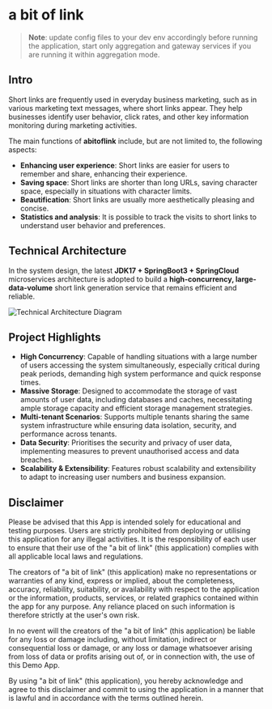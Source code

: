 # a bit of link

> **Note**: update config files to your dev env accordingly before running the application, start only aggregation and gateway services if you are running it within aggregation mode.

##  Intro
Short links are frequently used in everyday business marketing, such as in various marketing text messages, where short links appear. They help businesses identify user behavior, click rates, and other key information monitoring during marketing activities. 

The main functions of **abitoflink**  include, but are not limited to, the following aspects:
- **Enhancing user experience**: Short links are easier for users to remember and share, enhancing their experience.
- **Saving space**: Short links are shorter than long URLs, saving character space, especially in situations with character limits.
- **Beautification**: Short links are usually more aesthetically pleasing and concise.
- **Statistics and analysis**: It is possible to track the visits to short links to understand user behavior and preferences.

## Technical Architecture

In the system design, the latest **JDK17 + SpringBoot3 + SpringCloud** microservices architecture is adopted to build a **high-concurrency, large-data-volume** short link generation service that remains efficient and reliable.

![Technical Architecture Diagram](https://i.ibb.co/tszmCQX/diagram.png)

## Project Highlights

-   **High Concurrency**: Capable of handling situations with a large number of users accessing the system simultaneously, especially critical during peak periods, demanding high system performance and quick response times.
-   **Massive Storage**: Designed to accommodate the storage of vast amounts of user data, including databases and caches, necessitating ample storage capacity and efficient storage management strategies.
-   **Multi-tenant Scenarios**: Supports multiple tenants sharing the same system infrastructure while ensuring data isolation, security, and performance across tenants.
-   **Data Security**: Prioritises the security and privacy of user data, implementing measures to prevent unauthorised access and data breaches.
-   **Scalability & Extensibility**: Features robust scalability and extensibility to adapt to increasing user numbers and business expansion.

## Disclaimer

Please be advised that this App is intended solely for educational and testing purposes. Users are strictly prohibited from deploying or utilising this application for any illegal activities. It is the responsibility of each user to ensure that their use of the "a bit of link" (this application) complies with all applicable local laws and regulations.

The creators of "a bit of link" (this application) make no representations or warranties of any kind, express or implied, about the completeness, accuracy, reliability, suitability, or availability with respect to the application or the information, products, services, or related graphics contained within the app for any purpose. Any reliance placed on such information is therefore strictly at the user's own risk.

In no event will the creators of the "a bit of link" (this application) be liable for any loss or damage including, without limitation, indirect or consequential loss or damage, or any loss or damage whatsoever arising from loss of data or profits arising out of, or in connection with, the use of this Demo App.

By using "a bit of link" (this application), you hereby acknowledge and agree to this disclaimer and commit to using the application in a manner that is lawful and in accordance with the terms outlined herein.

